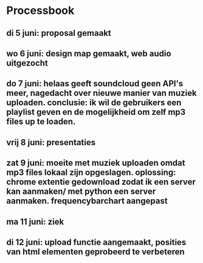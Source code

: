 # Processbook

## **di 5 juni**: proposal gemaakt
## **wo 6 juni**: design map gemaakt, web audio uitgezocht
## **do 7 juni**: helaas geeft soundcloud geen API's meer, nagedacht over nieuwe manier van muziek uploaden. conclusie: ik wil de gebruikers een playlist geven en de mogelijkheid om zelf mp3 files up te loaden.
## **vrij 8 juni**: presentaties
## **zat 9 juni**: moeite met muziek uploaden omdat mp3 files lokaal zijn opgeslagen. oplossing: chrome extentie gedownload zodat ik een server kan aanmaken/ met python een server aanmaken. frequencybarchart aangepast
## **ma 11 juni**: ziek
## **di 12 juni**: upload functie aangemaakt, posities van html elementen geprobeerd te verbeteren 
